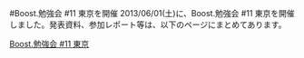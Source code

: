 #Boost.勉強会 #11 東京を開催
2013/06/01(土)に、Boost.勉強会 #11 東京を開催しました。発表資料、参加レポート等は、以下のページにまとめてあります。

[Boost.勉強会 #11 東京](https://sites.google.com/site/boostjp/study_meeting/study11)
